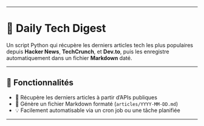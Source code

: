 
---

# 📰 Daily Tech Digest

Un script Python qui récupère les derniers articles tech les plus populaires depuis **Hacker News**, **TechCrunch**, et **Dev.to**, puis les enregistre automatiquement dans un fichier **Markdown** daté.

---

## 🚀 Fonctionnalités

* 🔄 Récupère les derniers articles à partir d’APIs publiques
* 📝 Génère un fichier Markdown formaté (`articles/YYYY-MM-DD.md`)
* 💡 Facilement automatisable via un cron job ou une tâche planifiée

---



